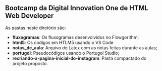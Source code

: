 ## Bootcamp da Digital Innovation One de HTML Web Developer

As pastas neste diretório são:

- **fluxogramas**: Os fluxogramas desenvolvidos no Flowgorithm;
- **html5**: Os códigos em HTLM5 usando o VS Code
- **notas_de_aula**: Arquivo do Latex com as notas feitas durante as aulas;
- **portugol**: Pseudocódigos usando o Portugol Studio;
- **recriando-a-pagina-inicial-do-instagram**: Pasta compactado do projeto proposto.

